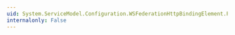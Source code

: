 ```yaml
---
uid: System.ServiceModel.Configuration.WSFederationHttpBindingElement.PrivacyNoticeVersion
internalonly: False
---
```

